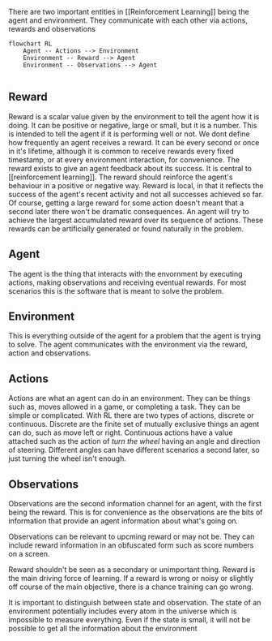 There are two important entities in [[Reinforcement Learning]] being the agent and environment. They communicate with each other via actions, rewards and observations
```mermaid
flowchart RL
	Agent -- Actions --> Environment
	Environment -- Reward --> Agent
	Environment -- Observations --> Agent
	
```

## Reward
Reward is a scalar value given by the environment to tell the agent how it is doing. It can be positive or negative, large or small, but it is a number. This is intended to tell the agent if it is performing well or not. We dont define how frequently an agent receives a reward. It can be every second or once in it's lifetime, although it is common to receive rewards every fixed timestamp, or at every environment interaction, for convenience.
The reward exists to give an agent feedback about its success. It is central to [[reinforcement learning]]. The reward should reinforce the agent's behaviour in a positive or negative way. Reward is local, in that it reflects the success of the agent's recent activity and not all successes achieved so far. Of course, getting a large reward for some action doesn't meant that a second later there won't be dramatic consequences. An agent will try to achieve the largest accumulated reward over its sequence of actions. These rewards can be artificially generated or found naturally in the problem.

## Agent
The agent is the thing that interacts with the envornment by executing actions, making observations and receiving eventual rewards. For most scenarios this is the software that is meant to solve the problem.

## Environment
This is everything outside of the agent for a problem that the agent is trying to solve. The agent communicates with the environment via the reward, action and observations.

## Actions
Actions are what an agent can do in an environment. They can be things such as, moves allowed in a game, or completing a task. They can be simple or complicated.
With RL there are two types of actions, discrete or continuous. Discrete are the finite set of mutually exclusive things an agent can do, such as move left or right. Continuous actions have a value attached such as the action of *turn the wheel* having an angle and direction of steering. Different angles can have different scenarios a second later, so just turning the wheel isn't enough.

## Observations
Observations are the second information channel for an agent, with the first being the reward. This is for convenience as the observations are the bits of information that provide an agent information about what's going on.

Observations can be relevant to upcming reward or may not be. They can include reward information in an obfuscated form such as score numbers on a screen.

Reward shouldn't be seen as a secondary or unimportant thing. Reward is the main driving force of learning. If a reward is wrong or noisy or slightly off course of the main objective, there is a chance training can go wrong.

It is important to distinguish between state and observation. The state of an environment potentially includes every atom in the universe which is impossible to measure everything. Even if the state is small, it will not be possible to get all the information about the environment
